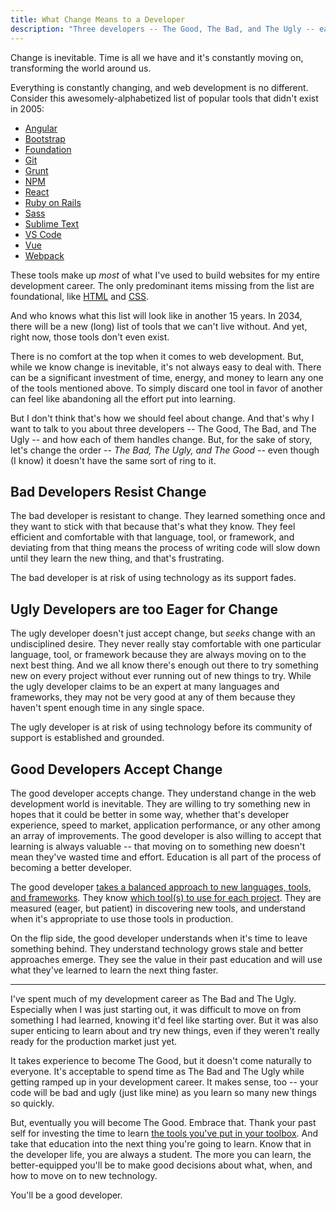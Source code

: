 ```yaml
---
title: What Change Means to a Developer
description: "Three developers -- The Good, The Bad, and The Ugly -- each handle change in their own way. What does it take to become The Good, to ride off into the sunset with the gold?"
---
```


Change is inevitable. Time is all we have and it's constantly moving on, transforming the world around us.

Everything is constantly changing, and web development is no different. Consider this awesomely-alphabetized list of popular tools that didn't exist in 2005:

- [Angular](https://angular.io/)
- [Bootstrap](https://getbootstrap.com/)
- [Foundation](https://foundation.zurb.com/)
- [Git](https://git-scm.com/)
- [Grunt](https://gruntjs.com/)
- [NPM](https://www.npmjs.com/)
- [React](https://reactjs.org/)
- [Ruby on Rails](https://rubyonrails.org/)
- [Sass](https://sass-lang.com/)
- [Sublime Text](https://www.sublimetext.com/)
- [VS Code](https://code.visualstudio.com/)
- [Vue](https://vuejs.org/)
- [Webpack](https://webpack.js.org/)

These tools make up _most_ of what I've used to build websites for my entire development career. The only predominant items missing from the list are foundational, like [HTML](/wtf-is-html) and [CSS](/wtf-is-css).

And who knows what this list will look like in another 15 years. In 2034, there will be a new (long) list of tools that we can't live without. And yet, right now, those tools don't even exist.

There is no comfort at the top when it comes to web development. But, while we know change is inevitable, it's not always easy to deal with. There can be a significant investment of time, energy, and money to learn any one of the tools mentioned above. To simply discard one tool in favor of another can feel like abandoning all the effort put into learning.

But I don't think that's how we should feel about change. And that's why I want to talk to you about three developers -- The Good, The Bad, and The Ugly -- and how each of them handles change. But, for the sake of story, let's change the order -- _The Bad, The Ugly, and The Good_ -- even though (I know) it doesn't have the same sort of ring to it.

## Bad Developers Resist Change

The bad developer is resistant to change. They learned something once and they want to stick with that because that's what they know. They feel efficient and comfortable with that language, tool, or framework, and deviating from that thing means the process of writing code will slow down until they learn the new thing, and that's frustrating.

The bad developer is at risk of using technology as its support fades.

## Ugly Developers are too Eager for Change

The ugly developer doesn't just accept change, but _seeks_ change with an undisciplined desire. They never really stay comfortable with one particular language, tool, or framework because they are always moving on to the next best thing. And we all know there's enough out there to try something new on every project without ever running out of new things to try. While the ugly developer claims to be an expert at many languages and frameworks, they may not be very good at any of them because they haven't spent enough time in any single space.

The ugly developer is at risk of using technology before its community of support is established and grounded.

## Good Developers Accept Change

The good developer accepts change. They understand change in the web development world is inevitable. They are willing to try something new in hopes that it could be better in some way, whether that's developer experience, speed to market, application performance, or any other among an array of improvements. The good developer is also willing to accept that learning is always valuable -- that moving on to something new doesn't mean they've wasted time and effort. Education is all part of the process of becoming a better developer.

The good developer [takes a balanced approach to new languages, tools, and frameworks](/taking-balanced-approach-to-new-technology.html). They know [which tool(s) to use for each project](/choose-the-right-tool-for-the-job.html). They are measured (eager, but patient) in discovering new tools, and understand when it's appropriate to use those tools in production.

On the flip side, the good developer understands when it's time to leave something behind. They understand technology grows stale and better approaches emerge. They see the value in their past education and will use what they've learned to learn the next thing faster.

---

I've spent much of my development career as The Bad and The Ugly. Especially when I was just starting out, it was difficult to move on from something I had learned, knowing it'd feel like starting over. But it was also super enticing to learn about and try new things, even if they weren't really ready for the production market just yet.

It takes experience to become The Good, but it doesn't come naturally to everyone. It's acceptable to spend time as The Bad and The Ugly while getting ramped up in your development career. It makes sense, too -- your code will be bad and ugly (just like mine) as you learn so many new things so quickly.

But, eventually you will become The Good. Embrace that. Thank your past self for investing the time to learn [the tools you've put in your toolbox](/choose-the-right-tool-for-the-job.html). And take that education into the next thing you're going to learn. Know that in the developer life, you are always a student. The more you can learn, the better-equipped you'll be to make good decisions about what, when, and how to move on to new technology.

You'll be a good developer.
